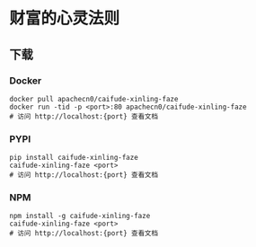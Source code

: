 # 财富的心灵法则

## 下载

### Docker

```
docker pull apachecn0/caifude-xinling-faze
docker run -tid -p <port>:80 apachecn0/caifude-xinling-faze
# 访问 http://localhost:{port} 查看文档
```

### PYPI

```
pip install caifude-xinling-faze
caifude-xinling-faze <port>
# 访问 http://localhost:{port} 查看文档
```

### NPM

```
npm install -g caifude-xinling-faze
caifude-xinling-faze <port>
# 访问 http://localhost:{port} 查看文档
```